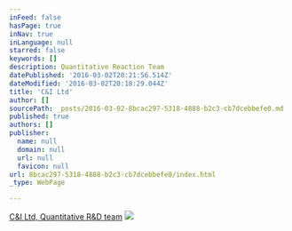 ```yaml
---
inFeed: false
hasPage: true
inNav: true
inLanguage: null
starred: false
keywords: []
description: Quantitative Reaction Team
datePublished: '2016-03-02T20:21:56.514Z'
dateModified: '2016-03-02T20:18:29.044Z'
title: 'C&I Ltd'
author: []
sourcePath: _posts/2016-03-02-8bcac297-5318-4888-b2c3-cb7dcebbefe0.md
published: true
authors: []
publisher:
  name: null
  domain: null
  url: null
  favicon: null
url: 8bcac297-5318-4888-b2c3-cb7dcebbefe0/index.html
_type: WebPage

---
```

[C&I Ltd, Quantitative R&D team][0]
![](https://the-grid-user-content.s3-us-west-2.amazonaws.com/40554193-feae-49d6-8717-1a3063b97661.png)

[0]: www.cigrupa.hr